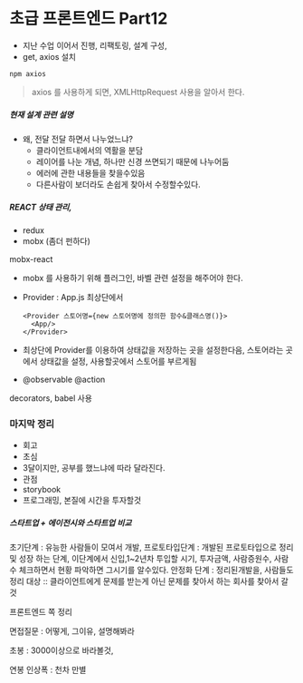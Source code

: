 # 초급 프론트엔드 Part12

- 지난 수업 이어서 진행, 리팩토링, 설계 구성, 
- get, axios 설치



`npm axios` 

> axios 를 사용하게 되면, XMLHttpRequest 사용을 알아서 한다.

##### 현재 설계 관련 설명

- 왜, 전달 전달 하면서 나누었느냐?
  - 클라이언트내에서의 역활을 분담
  - 레이어를 나눈 개념, 하나만 신경 쓰면되기 때문에 나누어둠
  - 에러에 관한 내용들을 찾을수있음
  - 다른사람이 보더라도 손쉽게 찾아서 수정할수있다.

##### REACT 상태 관리,

- redux
- mobx (좀더 펀하다)

mobx-react

- mobx 를 사용하기 위해 플러그인, 바벨 관련 설정을 해주어야 한다.

- Provider : App.js 최상단에서

  ```
  <Provider 스토어명={new 스토어명에 정의한 함수&클래스명()}>
  	<App/>
  </Provider>
  ```

- 최상단에 Provider를 이용하여 상태값을 저장하는 곳을 설정한다음,
  스토어라는 곳에서 상태값을 설정,
  사용할곳에서 스토어를 부르게됨

- @observable @action



decorators, babel 사용





### 마지막 정리

- 회고
- 초심
- 3달이지만, 공부를 했느냐에 따라 달라진다.
- 관점
- storybook
- 프로그래밍, 본질에 시간을 투자할것



##### 스타트업 + 에이전시와 스타트업 비교 

초기단계 : 유능한 사람들이 모여서 개발,
프로토타입단계 : 개발된 프로토타입으로 정리 및 성장 하는 단계, 이단계에서 신입,1~2년차 투입할 시기, 투자금액, 사람증원수, 사람수 체크하면서 현황 파악하면 그시기를 알수있다.
안정화 단계 : 정리된개발을, 사람들도 정리 대상
:: 클라이언트에게 문제를 받는게 아닌 문제를 찾아서 하는 회사를 찾아서 갈것


프론트엔드 쪽 정리

면접질문 : 어떻게, 그이유, 설명해봐라

초봉 : 3000이상으로 바라볼것,

연봉 인상폭 : 천차 만별

